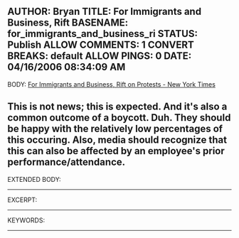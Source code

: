AUTHOR: Bryan
TITLE: For Immigrants and Business, Rift
BASENAME: for_immigrants_and_business_ri
STATUS: Publish
ALLOW COMMENTS: 1
CONVERT BREAKS: __default__
ALLOW PINGS: 0
DATE: 04/16/2006 08:34:09 AM
-----
BODY:
<a title="For Immigrants and Business, Rift on Protests - New York Times" href="http://www.nytimes.com/2006/04/15/us/15protest.html?_r=1&th&emc=th&oref=slogin">For Immigrants and Business, Rift on Protests - New York Times</a>

This is not news; this is expected. And it's also a common outcome of a boycott. Duh. They should be happy with the relatively low percentages of this occuring. Also, media should recognize that this can also be affected by an employee's prior performance/attendance.
-----
EXTENDED BODY:

-----
EXCERPT:

-----
KEYWORDS:

-----


